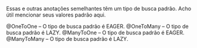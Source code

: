 Essas e outras anotações semelhantes têm um tipo de busca padrão. Acho útil mencionar seus valores padrão aqui.

@OneToOne – O tipo de busca padrão é EAGER.
@OneToMany – O tipo de busca padrão é LAZY.
@ManyToOne – O tipo de busca padrão é EAGER.
@ManyToMany – O tipo de busca padrão é LAZY.

